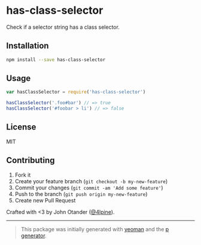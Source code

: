 # has-class-selector

Check if a selector string has a class selector.

## Installation

```bash
npm install --save has-class-selector
```

## Usage

```javascript
var hasClassSelector = require('has-class-selector')

hasClassSelector('.foo#bar') // => true
hasClassSelector('#foobar > li') // => false
```

## License

MIT

## Contributing

1. Fork it
2. Create your feature branch (`git checkout -b my-new-feature`)
3. Commit your changes (`git commit -am 'Add some feature'`)
4. Push to the branch (`git push origin my-new-feature`)
5. Create new Pull Request

Crafted with <3 by John Otander ([@4lpine](https://twitter.com/4lpine)).

---

> This package was initially generated with [yeoman](http://yeoman.io) and the [p generator](https://github.com/johnotander/generator-p.git).
